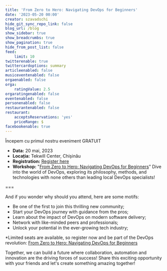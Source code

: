 ```yaml
---
title: 'From Zero to Hero: Navigating DevOps for Beginners'
date: '2023-05-20 00:00'
creator: szavadschi
hide_git_sync_repo_link: false
blog_url: /blog
show_sidebar: true
show_breadcrumbs: true
show_pagination: true
hide_from_post_list: false
feed:
    limit: 10
twitterenable: true
twittercardoptions: summary
articleenabled: false
musiceventenabled: false
orgaenabled: false
orga:
    ratingValue: 2.5
orgaratingenabled: false
eventenabled: false
personenabled: false
restaurantenabled: false
restaurant:
    acceptsReservations: 'yes'
    priceRange: $
facebookenable: true
---
```


Începem cu primul nostru eveniment GRATUIT

- **Data:** 20 mai, 2023
- **Locația:** Tekwill Center, Chișinău
- **Registration:** [Register here](https://tekwill.typeform.com/to/RAx4ZWYP)
- **Workshop:** "[From Zero to Hero: Navigating DevOps for Beginners](https://tekwill.md/course/navigating-devops-for-beginners/)" Dive into the world of DevOps, exploring its philosophy, methods, and technologies with none others than leading local DevOps specialists!

===

And if you wonder why should you attend, here are some motifs:

- Be one of the first to join this thrilling new community;
- Start your DevOps journey with guidance from the pros;
- Learn about the impact of DevOps on modern software delivery;
- Network with like-minded peers and professionals;
- Unlock your potential in the ever-growing tech industry;

*Limited seats are available, so register now and be part of the DevOps revolution: [From Zero to Hero: Navigating DevOps for Beginners](https://tekwill.md/course/navigating-devops-for-beginners/)

Together, we can build a future where collaboration, automation and innovation are the driving forces of success! Share this exciting opportunity with your friends and let's create something amazing together!